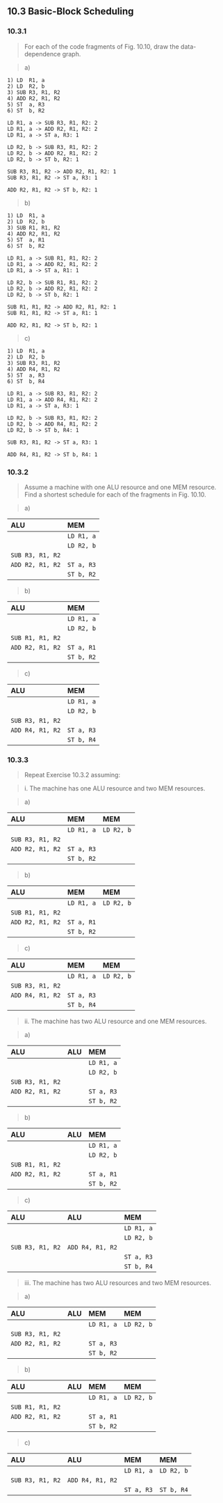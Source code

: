 ## 10.3 Basic-Block Scheduling

### 10.3.1

> For each of the code fragments of Fig. 10.10, draw the data-dependence graph.

> a)
```
1) LD  R1, a
2) LD  R2, b
3) SUB R3, R1, R2
4) ADD R2, R1, R2
5) ST  a, R3
6) ST  b, R2
```

```
LD R1, a -> SUB R3, R1, R2: 2
LD R1, a -> ADD R2, R1, R2: 2
LD R1, a -> ST a, R3: 1

LD R2, b -> SUB R3, R1, R2: 2
LD R2, b -> ADD R2, R1, R2: 2
LD R2, b -> ST b, R2: 1

SUB R3, R1, R2 -> ADD R2, R1, R2: 1
SUB R3, R1, R2 -> ST a, R3: 1

ADD R2, R1, R2 -> ST b, R2: 1
```

> b)
```
1) LD  R1, a
2) LD  R2, b
3) SUB R1, R1, R2
4) ADD R2, R1, R2
5) ST  a, R1
6) ST  b, R2
```

```
LD R1, a -> SUB R1, R1, R2: 2
LD R1, a -> ADD R2, R1, R2: 2
LD R1, a -> ST a, R1: 1

LD R2, b -> SUB R1, R1, R2: 2
LD R2, b -> ADD R2, R1, R2: 2
LD R2, b -> ST b, R2: 1

SUB R1, R1, R2 -> ADD R2, R1, R2: 1
SUB R1, R1, R2 -> ST a, R1: 1

ADD R2, R1, R2 -> ST b, R2: 1
```

> c)
```
1) LD  R1, a
2) LD  R2, b
3) SUB R3, R1, R2
4) ADD R4, R1, R2
5) ST  a, R3
6) ST  b, R4
```

```
LD R1, a -> SUB R3, R1, R2: 2
LD R1, a -> ADD R4, R1, R2: 2
LD R1, a -> ST a, R3: 1

LD R2, b -> SUB R3, R1, R2: 2
LD R2, b -> ADD R4, R1, R2: 2
LD R2, b -> ST b, R4: 1

SUB R3, R1, R2 -> ST a, R3: 1

ADD R4, R1, R2 -> ST b, R4: 1
```

### 10.3.2

> Assume a machine with one ALU resource and one MEM resource. Find a shortest schedule for each of the fragments in Fig. 10.10.

> a)

| ALU | MEM |
|:-|:-|
| | `LD R1, a` |
| | `LD R2, b` |
| `SUB R3, R1, R2` | |
| `ADD R2, R1, R2` | `ST a, R3` |
| | `ST b, R2` |

> b)

| ALU | MEM |
|:-|:-|
| | `LD R1, a` |
| | `LD R2, b` |
| `SUB R1, R1, R2` | |
| `ADD R2, R1, R2` | `ST a, R1` |
| | `ST b, R2` |

> c)

| ALU | MEM |
|:-|:-|
| | `LD R1, a` |
| | `LD R2, b` |
| `SUB R3, R1, R2` | |
| `ADD R4, R1, R2` | `ST a, R3` |
| | `ST b, R4` |

### 10.3.3

> Repeat Exercise 10.3.2 assuming:

> i. The machine has one ALU resource and two MEM resources.

> a)

| ALU | MEM | MEM |
|:-|:-|:-|
| | `LD R1, a` | `LD R2, b` |
| `SUB R3, R1, R2` | | |
| `ADD R2, R1, R2` | `ST a, R3` | |
| | `ST b, R2` | |

> b)

| ALU | MEM | MEM |
|:-|:-|:-|
| | `LD R1, a` | `LD R2, b` |
| `SUB R1, R1, R2` | | |
| `ADD R2, R1, R2` | `ST a, R1` | |
| | `ST b, R2` | |

> c)

| ALU | MEM | MEM |
|:-|:-|:-|
| | `LD R1, a` | `LD R2, b` |
| `SUB R3, R1, R2` | | |
| `ADD R4, R1, R2` | `ST a, R3` | |
| | `ST b, R4` | |

> ii. The machine has two ALU resource and one MEM resources.

> a)

| ALU | ALU | MEM |
|:-|:-|:-|
| | | `LD R1, a` |
| | | `LD R2, b` |
| `SUB R3, R1, R2` | | |
| `ADD R2, R1, R2` | | `ST a, R3` |
| | | `ST b, R2` |

> b)

| ALU | ALU | MEM |
|:-|:-|:-|
| | | `LD R1, a` |
| | | `LD R2, b` |
| `SUB R1, R1, R2` | | |
| `ADD R2, R1, R2` | | `ST a, R1` |
| | | `ST b, R2` |

> c)

| ALU | ALU | MEM |
|:-|:-|:-|
| | | `LD R1, a` |
| | | `LD R2, b` |
| `SUB R3, R1, R2` | `ADD R4, R1, R2` | |
| | | `ST a, R3` |
| | | `ST b, R4` |

> iii. The machine has two ALU resources and two MEM resources.

> a)

| ALU | ALU | MEM | MEM |
|:-|:-|:-|:-|
| | | `LD R1, a` | `LD R2, b` |
| `SUB R3, R1, R2` | | | |
| `ADD R2, R1, R2` | | `ST a, R3` | |
| | | `ST b, R2` | |

> b)

| ALU | ALU | MEM | MEM |
|:-|:-|:-|:-|
| | | `LD R1, a` | `LD R2, b` |
| `SUB R1, R1, R2` | | | |
| `ADD R2, R1, R2` | | `ST a, R1` | |
| | | `ST b, R2` | |

> c)

| ALU | ALU | MEM | MEM |
|:-|:-|:-|:-|
| | | `LD R1, a` | `LD R2, b` |
| `SUB R3, R1, R2` | `ADD R4, R1, R2` | | |
| | | `ST a, R3` | `ST b, R4` |
